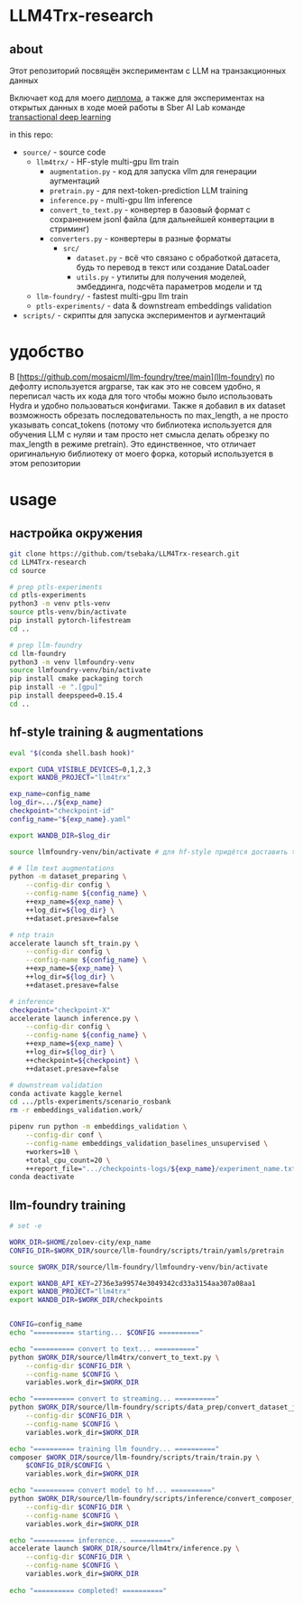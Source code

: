 # LLM4Trx-research

## about
Этот репозиторий посвящён экспериментам с LLM на транзакционных данных

Включает код для моего [диплома](https://drive.google.com/file/d/1YDm5gYVeSLEMmF_wP3rEfPRPy-1fPvyy/view),
а также для экспериментах на открытых данных 
в ходе моей работы в Sber AI Lab команде [transactional deep learning](https://github.com/pytorch-lifestream)

in this repo:
* `source/` - source code
  * `llm4trx/` - HF-style multi-gpu llm train
    * `augmentation.py` - код для запуска vllm для генерации аугментаций
    * `pretrain.py` - для next-token-prediction LLM training
    * `inference.py` - multi-gpu llm inference
    * `convert_to_text.py` - конвертер в базовый формат с сохранением jsonl файла (для дальнейшей конвертации в стриминг)
    * `converters.py` - конвертеры в разные форматы
      * `src/`
        * `dataset.py` - всё что связано с обработкой датасета, будь то перевод в текст или создание DataLoader
        * `utils.py` - утилиты для получения моделей, эмбеддинга, подсчёта параметров модели и тд
  * `llm-foundry/` - fastest multi-gpu llm train
  * `ptls-experiments/` - data & downstream embeddings validation
* `scripts/` - скрипты для запуска экспериментов и аугментаций

# удобство
В [https://github.com/mosaicml/llm-foundry/tree/main](llm-foundry) по дефолту используется argparse, так как это не совсем удобно, 
я переписал часть их кода для того
чтобы можно было использовать Hydra и удобно пользоваться конфигами. Также я добавил в их dataset возможность
обрезать последовательность по max_length, а не просто указывать concat_tokens (потому что библиотека используется
для обучения LLM с нуляи и там просто нет смысла делать обрезку по max_length в режиме pretrain). Это единственное,
что отличает оригинальную библиотеку от моего форка, который используется в этом репозитории

# usage

## настройка окружения
```sh
git clone https://github.com/tsebaka/LLM4Trx-research.git
cd LLM4Trx-research
cd source

# prep ptls-experiments
cd ptls-experiments
python3 -m venv ptls-venv
source ptls-venv/bin/activate
pip install pytorch-lifestream
cd ..

# prep llm-foundry
cd llm-foundry
python3 -m venv llmfoundry-venv
source llmfoundry-venv/bin/activate
pip install cmake packaging torch
pip install -e ".[gpu]"
pip install deepspeed=0.15.4
cd ..
```

## hf-style training & augmentations
```sh
eval "$(conda shell.bash hook)"

export CUDA_VISIBLE_DEVICES=0,1,2,3
export WANDB_PROJECT="llm4trx"

exp_name=config_name
log_dir=.../${exp_name}
checkpoint="checkpoint-id"
config_name="${exp_name}.yaml"

export WANDB_DIR=$log_dir

source llmfoundry-venv/bin/activate # для hf-style придётся доставить transformers нужной версии

# # llm text augmentations
python -m dataset_preparing \
    --config-dir config \
    --config-name ${config_name} \
    ++exp_name=${exp_name} \
    ++log_dir=${log_dir} \
    ++dataset.presave=false

# ntp train
accelerate launch sft_train.py \
    --config-dir config \
    --config-name ${config_name} \
    ++exp_name=${exp_name} \
    ++log_dir=${log_dir} \
    ++dataset.presave=false

# inference
checkpoint="checkpoint-X"
accelerate launch inference.py \
    --config-dir config \
    --config-name ${config_name} \
    ++exp_name=${exp_name} \
    ++log_dir=${log_dir} \
    ++checkpoint=${checkpoint} \
    ++dataset.presave=false

# downstream validation
conda activate kaggle_kernel
cd .../ptls-experiments/scenario_rosbank
rm -r embeddings_validation.work/

pipenv run python -m embeddings_validation \
    --config-dir conf \
    --config-name embeddings_validation_baselines_unsupervised \
    +workers=10 \
    +total_cpu_count=20 \
    ++report_file=".../checkpoints-logs/${exp_name}/experiment_name.txt"
conda deactivate
```

## llm-foundry training
```sh
# set -e

WORK_DIR=$HOME/zoloev-city/exp_name
CONFIG_DIR=$WORK_DIR/source/llm-foundry/scripts/train/yamls/pretrain

source $WORK_DIR/source/llm-foundry/llmfoundry-venv/bin/activate

export WANDB_API_KEY=2736e3a99574e3049342cd33a3154aa307a08aa1
export WANDB_PROJECT="llm4trx"
export WANDB_DIR=$WORK_DIR/checkpoints


CONFIG=config_name
echo "========== starting... $CONFIG =========="

echo "========== convert to text... =========="
python $WORK_DIR/source/llm4trx/convert_to_text.py \
    --config-dir $CONFIG_DIR \
    --config-name $CONFIG \
    variables.work_dir=$WORK_DIR

echo "========== convert to streaming... =========="
python $WORK_DIR/source/llm-foundry/scripts/data_prep/convert_dataset_json.py \
    --config-dir $CONFIG_DIR \
    --config-name $CONFIG \
    variables.work_dir=$WORK_DIR

echo "========== training llm foundry... =========="
composer $WORK_DIR/source/llm-foundry/scripts/train/train.py \
    $CONFIG_DIR/$CONFIG \
    variables.work_dir=$WORK_DIR

echo "========== convert model to hf... =========="
python $WORK_DIR/source/llm-foundry/scripts/inference/convert_composer_to_hf.py \
    --config-dir $CONFIG_DIR \
    --config-name $CONFIG \
    variables.work_dir=$WORK_DIR

echo "========== inference... =========="
accelerate launch $WORK_DIR/source/llm4trx/inference.py \
    --config-dir $CONFIG_DIR \
    --config-name $CONFIG \
    variables.work_dir=$WORK_DIR
    
echo "========== completed! =========="
```


